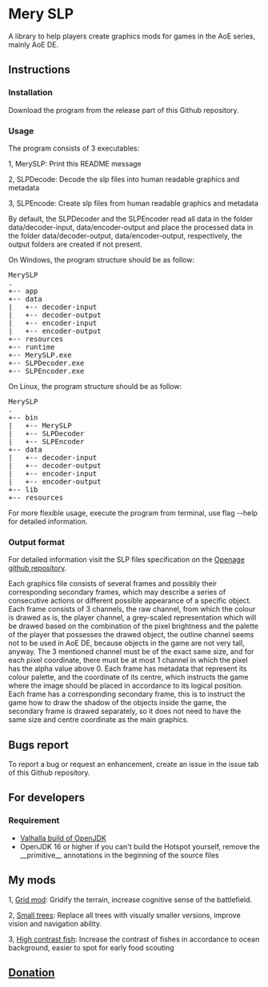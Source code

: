 # Mery SLP

A library to help players create graphics mods for games in the AoE series, mainly AoE DE.


## Instructions


### Installation

Download the program from the release part of this Github repository.


### Usage

The program consists of 3 executables:

1, MerySLP: Print this README message

2, SLPDecode: Decode the slp files into human readable graphics and metadata

3, SLPEncode: Create slp files from human readable graphics and metadata

By default, the SLPDecoder and the SLPEncoder read all data in the folder data/decoder-input, data/encoder-output and place the processed data in the folder data/decoder-output, data/encoder-output, respectively, the output folders are created if not present.

On Windows, the program structure should be as follow:

<pre>
MerySLP
.
+-- app
+-- data
|   +-- decoder-input
|   +-- decoder-output
|   +-- encoder-input
|   +-- encoder-output
+-- resources
+-- runtime
+-- MerySLP.exe
+-- SLPDecoder.exe
+-- SLPEncoder.exe
</pre>

On Linux, the program structure should be as follow:

<pre>
MerySLP
.
+-- bin
|   +-- MerySLP
|   +-- SLPDecoder
|   +-- SLPEncoder
+-- data
|   +-- decoder-input
|   +-- decoder-output
|   +-- encoder-input
|   +-- encoder-output
+-- lib
+-- resources
</pre>

For more flexible usage, execute the program from terminal, use flag --help for detailed information.


### Output format

For detailed information visit the SLP files specification on the [Openage github repository](https://github.com/SFTtech/openage/blob/master/doc/media/slp-files.md).

Each graphics file consists of several frames and possibly their corresponding secondary frames, which may describe a series of consecutive actions or different possible appearance of a specific object. Each frame consists of 3 channels, the raw channel, from which the colour is drawed as is, the player channel, a grey-scaled representation which will be drawed based on the combination of the pixel brightness and the palette of the player that possesses the drawed object, the outline channel seems not to be used in AoE DE, because objects in the game are not very tall, anyway. The 3 mentioned channel must be of the exact same size, and for each pixel coordinate, there must be at most 1 channel in which the pixel has the alpha value above 0. Each frame has metadata that represent its colour palette, and the coordinate of its centre, which instructs the game where the image should be placed in accordance to its logical position. Each frame has a corresponding secondary frame, this is to instruct the game how to draw the shadow of the objects inside the game, the secondary frame is drawed separately, so it does not need to have the same size and centre coordinate as the main graphics.


## Bugs report

To report a bug or request an enhancement, create an issue in the issue tab of this Github repository.


## For developers


### Requirement

- [Valhalla build of OpenJDK](https://github.com/openjdk/valhalla)
- OpenJDK 16 or higher if you can't build the Hotspot yourself, remove the \_\_primitive\_\_ annotations in the beginning of the source files


## My mods

1, [Grid mod](https://www.ageofempires.com/mods/details/22069/): Gridify the terrain, increase cognitive sense of the battlefield.

2, [Small trees](https://www.ageofempires.com/mods/details/22064/): Replace all trees with visually smaller versions, improve vision and navigation ability.

3, [High contrast fish](https://www.ageofempires.com/mods/details/22065/): Increase the contrast of fishes in accordance to ocean background, easier to spot for early food scouting


## [Donation](https://streamlabs.com/merykitty99/tip)
